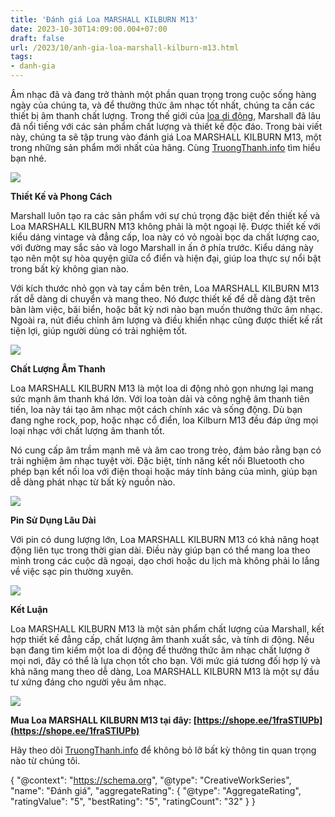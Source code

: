 ```yaml
---
title: 'Đánh giá Loa MARSHALL KILBURN M13'
date: 2023-10-30T14:09:00.004+07:00
draft: false
url: /2023/10/anh-gia-loa-marshall-kilburn-m13.html
tags: 
- danh-gia
---
```


Âm nhạc đã và đang trở thành một phần quan trọng trong cuộc sống hàng ngày của chúng ta, và để thưởng thức âm nhạc tốt nhất, chúng ta cần các thiết bị âm thanh chất lượng. Trong thế giới của [loa di động](https://www.truongthanh.info/2023/10/anh-gia-loa-bluetooth-mini-khong-day.html), Marshall đã lâu đã nổi tiếng với các sản phẩm chất lượng và thiết kế độc đáo. Trong bài viết này, chúng ta sẽ tập trung vào đánh giá Loa MARSHALL KILBURN M13, một trong những sản phẩm mới nhất của hãng. Cùng [TruongThanh.info](http://www.truongthanh.info) tìm hiểu bạn nhé.

[![](https://blogger.googleusercontent.com/img/b/R29vZ2xl/AVvXsEiETa1SkNJrK7YqrADYP2XsHmvFP6Bqyzm9nr9R4m1Cm4KnjNn6iXFbzS076C4bz093kgwp7d61eajZBOUgklr0U_26K7phFi86Y6sp_B-LGyHZsh7PmAJEVgpjpFsNtu40C3BpYTpmScocZXX_9JYPBvF8g_7TtbBJ7PFS3HMGYMYWPZ7nyxnvq3QXq0ai/s320/MARSHALL%20KILBURN%20M13-1.jpg)](https://blogger.googleusercontent.com/img/b/R29vZ2xl/AVvXsEiETa1SkNJrK7YqrADYP2XsHmvFP6Bqyzm9nr9R4m1Cm4KnjNn6iXFbzS076C4bz093kgwp7d61eajZBOUgklr0U_26K7phFi86Y6sp_B-LGyHZsh7PmAJEVgpjpFsNtu40C3BpYTpmScocZXX_9JYPBvF8g_7TtbBJ7PFS3HMGYMYWPZ7nyxnvq3QXq0ai/s500/MARSHALL%20KILBURN%20M13-1.jpg)

  

  

**Thiết Kế và Phong Cách**

Marshall luôn tạo ra các sản phẩm với sự chú trọng đặc biệt đến thiết kế và Loa MARSHALL KILBURN M13 không phải là một ngoại lệ. Được thiết kế với kiểu dáng vintage và đẳng cấp, loa này có vỏ ngoài bọc da chất lượng cao, với đường may sắc sảo và logo Marshall in ấn ở phía trước. Kiểu dáng này tạo nên một sự hòa quyện giữa cổ điển và hiện đại, giúp loa thực sự nổi bật trong bất kỳ không gian nào.

  

Với kích thước nhỏ gọn và tay cầm bên trên, Loa MARSHALL KILBURN M13 rất dễ dàng di chuyển và mang theo. Nó được thiết kế để dễ dàng đặt trên bàn làm việc, bãi biển, hoặc bất kỳ nơi nào bạn muốn thưởng thức âm nhạc. Ngoài ra, nút điều chỉnh âm lượng và điều khiển nhạc cũng được thiết kế rất tiện lợi, giúp người dùng có trải nghiệm tốt.

  

[![](https://blogger.googleusercontent.com/img/b/R29vZ2xl/AVvXsEiP3t4VO7BAsiUSgX8j8WB8GbQtUIKY9PdEqZDg4edzznB7EM5buWxmPR_LD90uJRfJW7QyXcnfL2yL_gbbzGNOsxb4lkQDdIrPz9ZHp7PCbg6X9hS6AMOKWw36G_26PQsXd8OqtsezJHj5UddaM9TBJb0XWnpdH6bzM1NtWSWxF5Pm4ZugdTT-02rE107I/s320/MARSHALL%20KILBURN%20M13-2.jpg)](https://blogger.googleusercontent.com/img/b/R29vZ2xl/AVvXsEiP3t4VO7BAsiUSgX8j8WB8GbQtUIKY9PdEqZDg4edzznB7EM5buWxmPR_LD90uJRfJW7QyXcnfL2yL_gbbzGNOsxb4lkQDdIrPz9ZHp7PCbg6X9hS6AMOKWw36G_26PQsXd8OqtsezJHj5UddaM9TBJb0XWnpdH6bzM1NtWSWxF5Pm4ZugdTT-02rE107I/s1024/MARSHALL%20KILBURN%20M13-2.jpg)

  

  

  

**Chất Lượng Âm Thanh**

Loa MARSHALL KILBURN M13 là một loa di động nhỏ gọn nhưng lại mang sức mạnh âm thanh khá lớn. Với loa toàn dải và công nghệ âm thanh tiên tiến, loa này tái tạo âm nhạc một cách chính xác và sống động. Dù bạn đang nghe rock, pop, hoặc nhạc cổ điển, loa Kilburn M13 đều đáp ứng mọi loại nhạc với chất lượng âm thanh tốt.

  

Nó cung cấp âm trầm mạnh mẽ và âm cao trong trẻo, đảm bảo rằng bạn có trải nghiệm âm nhạc tuyệt vời. Đặc biệt, tính năng kết nối Bluetooth cho phép bạn kết nối loa với điện thoại hoặc máy tính bảng của mình, giúp bạn dễ dàng phát nhạc từ bất kỳ nguồn nào.

[![](https://blogger.googleusercontent.com/img/b/R29vZ2xl/AVvXsEihfWtAgZWGhIpmuAxCqUBEn1MXo-hxSdX9Ue4sZYji3Ej6YMKK40JoskZROZc_Erjf2mYbZjT8b0Ty4xo1yltP0Ld7yo9nUqBdHq_3Po6NnVBrXmY6hKyN02VqcInknC0qo5rEVpQPd3I76pdgsvSuFLItWXsQ1I41EQsDKWAt77xnk4tYaOSOR2xZt-k1/s320/MARSHALL%20KILBURN%20M13-3.jpg)](https://blogger.googleusercontent.com/img/b/R29vZ2xl/AVvXsEihfWtAgZWGhIpmuAxCqUBEn1MXo-hxSdX9Ue4sZYji3Ej6YMKK40JoskZROZc_Erjf2mYbZjT8b0Ty4xo1yltP0Ld7yo9nUqBdHq_3Po6NnVBrXmY6hKyN02VqcInknC0qo5rEVpQPd3I76pdgsvSuFLItWXsQ1I41EQsDKWAt77xnk4tYaOSOR2xZt-k1/s655/MARSHALL%20KILBURN%20M13-3.jpg)

  

  

  

**Pin Sử Dụng Lâu Dài**

Với pin có dung lượng lớn, Loa MARSHALL KILBURN M13 có khả năng hoạt động liên tục trong thời gian dài. Điều này giúp bạn có thể mang loa theo mình trong các cuộc dã ngoại, dạo chơi hoặc du lịch mà không phải lo lắng về việc sạc pin thường xuyên.

[![](https://blogger.googleusercontent.com/img/b/R29vZ2xl/AVvXsEhNftJm7iBJkzgZCuuhyphenhyphen3BwkbXA7N42Y24ODh9TWA8JZSD3XIsSXU8lTsLGY4tNQNSNf8cZe_brUFxSc9vCkuU0wpw3w_aw9QzPrN78vQr38zYd-2ITQM2zTc3sdEfzNLDdzxQhfPAZvVVpzqURgakrtqIO-nYRggVpH04fjdoRVtUme-YkVkpdfeaizV5_/s320/MARSHALL%20KILBURN%20M13-4.jpg)](https://blogger.googleusercontent.com/img/b/R29vZ2xl/AVvXsEhNftJm7iBJkzgZCuuhyphenhyphen3BwkbXA7N42Y24ODh9TWA8JZSD3XIsSXU8lTsLGY4tNQNSNf8cZe_brUFxSc9vCkuU0wpw3w_aw9QzPrN78vQr38zYd-2ITQM2zTc3sdEfzNLDdzxQhfPAZvVVpzqURgakrtqIO-nYRggVpH04fjdoRVtUme-YkVkpdfeaizV5_/s1024/MARSHALL%20KILBURN%20M13-4.jpg)

  

  

  

**Kết Luận**

Loa MARSHALL KILBURN M13 là một sản phẩm chất lượng của Marshall, kết hợp thiết kế đẳng cấp, chất lượng âm thanh xuất sắc, và tính di động. Nếu bạn đang tìm kiếm một loa di động để thưởng thức âm nhạc chất lượng ở mọi nơi, đây có thể là lựa chọn tốt cho bạn. Với mức giá tương đối hợp lý và khả năng mang theo dễ dàng, Loa MARSHALL KILBURN M13 là một sự đầu tư xứng đáng cho người yêu âm nhạc.

[![](https://blogger.googleusercontent.com/img/b/R29vZ2xl/AVvXsEgWhLIXSWJl0XVghCBnY65fd5u9PklYmLDXCL624QHtHYeNgPRx_xQqULLHwYn3tZ-9cKlN-igX46f9HuxUuqXNIuTDYjZ7M5-fpiwQwW9nHwyHfG2Junyn1pU_xIMianKkVIJg1q__lNVWigsYbaG_yzc705xnFj8KRV6kRaZAnZLNA6mN1GPb3zICv0i3/s320/MARSHALL%20KILBURN%20M13-5.jpg)](https://blogger.googleusercontent.com/img/b/R29vZ2xl/AVvXsEgWhLIXSWJl0XVghCBnY65fd5u9PklYmLDXCL624QHtHYeNgPRx_xQqULLHwYn3tZ-9cKlN-igX46f9HuxUuqXNIuTDYjZ7M5-fpiwQwW9nHwyHfG2Junyn1pU_xIMianKkVIJg1q__lNVWigsYbaG_yzc705xnFj8KRV6kRaZAnZLNA6mN1GPb3zICv0i3/s1024/MARSHALL%20KILBURN%20M13-5.jpg)

  

  

  

**Mua Loa MARSHALL KILBURN M13 tại đây: [https://shope.ee/1fraSTlUPb](https://shope.ee/1fraSTlUPb)**

Hãy theo dõi [TruongThanh.info](http://www.truongthanh.info) để không bỏ lỡ bất kỳ thông tin quan trọng nào từ chúng tôi.

  

{ "@context": "https://schema.org", "@type": "CreativeWorkSeries", "name": "Đánh giá", "aggregateRating": { "@type": "AggregateRating", "ratingValue": "5", "bestRating": "5", "ratingCount": "32" } }